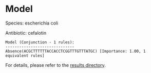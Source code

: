 
# Model

Species: escherichia coli

Antibiotic: cefalotin

```
Model (Conjunction - 1 rules):
------------------------------
Absence(ACGCTTTTTTACCACCTCGGTTTGTTTATGC) [Importance: 1.00, 1 equivalent rules]

```

For details, please refer to the [results directory](../../../../../results/scm_b/escherichia+coli/cefalotin/repeat_8/).

